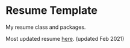 # Resume Template

My resume class and packages.

Most updated resume [here](https://github.com/meixinzhang/ResumeTemplate/blob/master/mxresume_2020.pdf). (updated Feb 2021)
